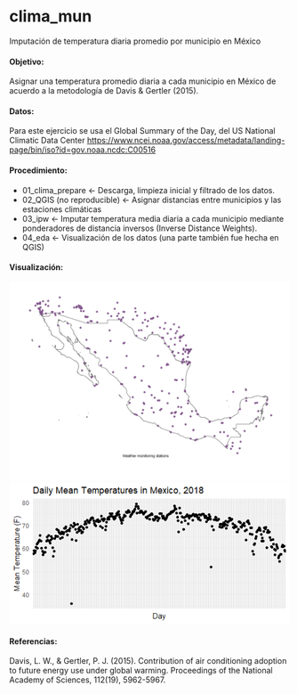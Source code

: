 # clima_mun
Imputación de temperatura diaria promedio por municipio en México

#### Objetivo:
Asignar una temperatura promedio diaria a cada municipio en México de acuerdo a la metodología de Davis & Gertler (2015).

#### Datos:
Para este ejercicio se usa el Global Summary of the Day, del US National Climatic Data Center https://www.ncei.noaa.gov/access/metadata/landing-page/bin/iso?id=gov.noaa.ncdc:C00516

#### Procedimiento:

* 01_clima_prepare <- Descarga, limpieza inicial y filtrado de los datos.
* 02_QGIS (no reproducible) <- Asignar distancias entre municipios y las estaciones climáticas
* 03_ipw <- Imputar temperatura media diaria a cada municipio mediante ponderadores de distancia inversos (Inverse Distance Weights).
* 04_eda <- Visualización de los datos (una parte también fue hecha en QGIS)

#### Visualización:

<img src="img/climate_stations.png" width="1048">

<img src="img/mean_temp.png" width="720">

#### Referencias:
Davis, L. W., & Gertler, P. J. (2015). Contribution of air conditioning adoption to future energy use under global warming. Proceedings of the National Academy of Sciences, 112(19), 5962-5967.
